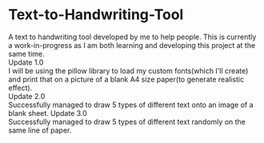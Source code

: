 # Text-to-Handwriting-Tool
A text to handwriting tool developed by me to help people. This is currently a work-in-progress as I am both learning and developing this project at the same time.  
Update 1.0  
I will be using the pillow library to load my custom fonts(which I'll create) and print that on a picture of a blank A4 size paper(to generate realistic effect).  
Update 2.0  
Successfully managed to draw 5 types of different text onto an image of a blank sheet.
Update 3.0  
Successfully managed to draw 5 types of different text randomly on the same line of paper.
